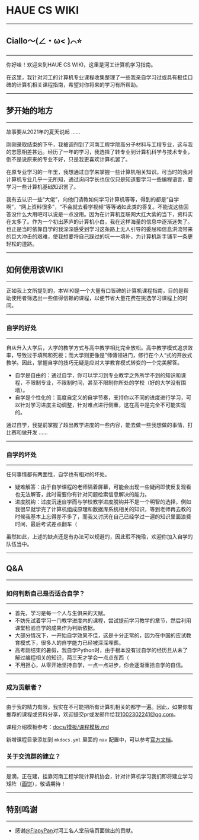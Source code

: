 # HAUE CS WIKI

****

## Ciallo～(∠・ω< )⌒⭐

****

你好哇！欢迎来到HAUE CS WIKI，这里是河工计算机学习指南。

在这里，我针对河工的计算机专业课程收集整理了一些我亲自学习过或具有极佳口碑的计算机相关课程指南，希望对你将来的学习有所帮助。

****

## 梦开始的地方

****

故事要从2021年的夏天说起 ......

刚刚录取结束的下午，我被调剂到了河南工程学院高分子材料与工程专业，这与我的志愿相差甚远。经历了一年的学习，我选择了转专业到计算机科学与技术专业，倒不是说原来的专业不好，只是我更喜欢计算机罢了。

在原专业学习的一年里，我想通过自学来掌握一些计算机相关知识。可当时的我对计算机专业几乎一无所知，通过询问学长也仅仅只是知道要学习一些编程语言，要学习一些计算机基础知识罢了。

我有去认识一些“大佬”，向他们请教如何学习计算机等等，得到的都是“自学啊”，“网上资料很多”，“不会就去看学视频”等等诸如此类的答复。不能说这些回答没什么大用吧可以说是一点没用。因为在计算机互联网大红大紫的当下，资料实在太多了。作为一个初出茅庐的计算机小白，我在这样海量的信息中逐渐迷失了。也正是当时依靠自学的我深深感受到学习这条路上无人引导的委屈和信息洪流带来的巨大冲击的艰难，使我想要将自己踩过的坑一一填补，为计算机新手铺平一条更轻松的道路。

****

## 如何使用该WIKI

****

正如我上文所提到的，本WIKI是一个大量有口皆碑的计算机课程指南，目的是帮助使用者筛选出一些值得信赖的课程，以便节省大量花费在挑选学习课程上的时间。

****

### 自学的好处

****

自从升入大学后，大学的教学方式与高中教学相比完全放松。高中教学模式追求效率，导致过于填鸭和死板；而大学则更像是”师傅领进门，修行在个人“式的开放式教学。因此，掌握自学的技巧无疑是应对大学教育模式转变的一个完美解答。

* 自学是自由的：通过自学，你可以学习到专业教学之外所学不到的知识和课程，不限制专业，不限制时间，甚至不限制你所处的学校（好的大学没有围墙）。
* 自学是个性化的：高度自定义的自学节奏，支持你以不同的进度进行学习，可以针对学习进度主动调整，针对难点进行侧重，这在高中是完全不可能实现的。

通过自学，我提前掌握了超出教学进度的一些内容，能去做一些我想做的事情，打比赛和做开发 ......

****

### 自学的坏处

****

任何事情都有两面性，自学也有相对的坏处。

* 疑难解答：由于自学课程的老师隔着屏幕，可能会出现一些疑问即使反复观看也无法解答，此时需要你有针对问题检索信息解决的能力。
* 进度脱钩：过度沉迷自学而与学校教学进度脱钩并不是一个明智的选择，例如我很早就学完了计算机组成原理和数据库系统相关的知识，等到老师再去教的时候我基本上忘得差不多了，而我又讨厌在自己已经学过一遍的知识里面浪费时间，最后考试差点翻车（

虽然如此，上述的缺点还是有办法可以规避的，因此瑕不掩瑜，欢迎你加入自学的队伍当中。

****

## Q&A

****

### 如何判断自己是否适合自学？

****

* 首先，学习是每一个人与生俱来的天赋。
* 不妨先试着学习一门教学进度内的课程，尝试提前学习教学的章节，然后利用课堂检验自学的成果作为判断依据。
* 大部分情况下，一开始自学效果不佳，这是十分正常的，因为在中国的应试教育模式下，很多人的自学能力已经被深深埋葬。
* 高考刚结束的暑假，我自学Python时，由于根本没有过自学的经历且从未了解过编程相关的知识，两三天才学会一点点东西（
* 不用担心，从零开始坚持自学，一点一点进步，你会逐渐重拾自学的自信。

****

### 成为贡献者？

****

由于我的精力有限，我实在不可能把所有计算机相关的都学一遍。因此，如果你有推荐的课程或资料分享，欢迎提交pr或发邮件给我[1002302241@qq.com](mailto:1002302241@qq.com)。

课程介绍模板参考：[docs/模板/课程模板.md](https://github.com/Doge2077/haue-cs-wiki/blob/main/docs/%E6%A8%A1%E6%9D%BF/%E8%AF%BE%E7%A8%8B%E6%A8%A1%E6%9D%BF.md)

新增课程目录添加到 `mkdocs.yml` 里面的 `nav` 配置中，可以参考[官方文档](https://squidfunk.github.io/mkdocs-material/setup/setting-up-navigation/)。

### 关于交流群的建立？

****

是滴，正在建，挂靠河南工程学院计算机协会，针对计算机学习我们即将建立学习矩阵（<u>画饼</u>），敬请期待！

****

## 特别鸣谢

****

* 感谢[@FlapyPan](https://www.flapypan.top/)对河工名人堂前端页面做出的贡献。